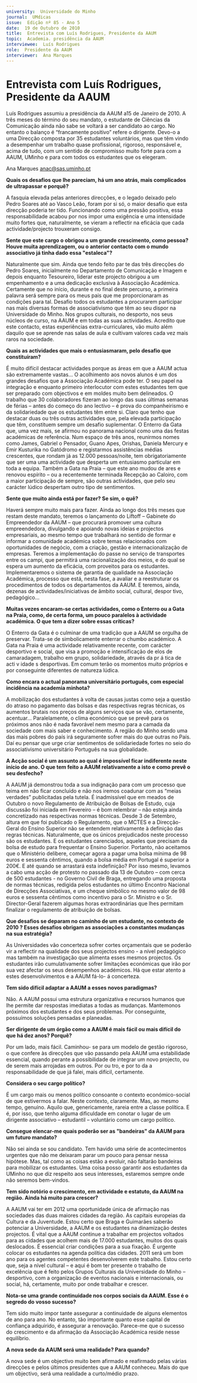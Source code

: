 ```yaml
---
university:  Universidade do Minho
journal:  UMdicas
issue:  Edição nº 85 - Ano 5
date:  19 de Outubro de 2010
title:  Entrevista com Luís Rodrigues, Presidente da AAUM
topic:  Academia. presidência da AAUM
interviewee:  Luís Rodrigues
role:  Presidente da AAUM
interviewer:  Ana Marques
--- 
```


# Entrevista com Luís Rodrigues, Presidente da AAUM

Luís Rodrigues assumiu a presidência da AAUM a15 de Janeiro de 2010. A três meses do término do seu mandato, o estudante de Ciências da Comunicação ainda não sabe se voltará a ser candidato ao cargo. No entanto o balanço é “francamente positivo” refere o dirigente. Devo-o a uma Direcção composta por 35 estudantes voluntários, mas que têm vindo a desempenhar um trabalho quase profissional, rigoroso, responsável e, acima de tudo, com um sentido de compromisso muito forte para com a AAUM, UMinho e para com todos os estudantes que os elegeram.
 
 
Ana Marques anac@sas.uminho.pt 


**Quais os desafios que lhe pareciam, há um ano atrás, mais complicados de ultrapassar e porquê?**

A fasquia elevada pelas anteriores direcções, e o legado deixado pelo Pedro Soares até ao Vasco Leão, foram por si só, o maior desafio que esta direcção poderia ter tido.
Funcionando como uma pressão positiva, essa responsabilidade acabou por nos impor uma exigência e uma intensidade muito fortes que, naturalmente, se vieram a reflectir na eficácia que cada actividade/projecto trouxeram consigo.
 

**Sente que este cargo o obrigou a um grande crescimento, como pessoa? Houve muita aprendizagem, ou o anterior contacto com o mundo associativo já tinha dado essa "estaleca"?**

Naturalmente que sim. Ainda que tendo feito par te das três direcções do Pedro Soares, inicialmente no Departamento de Comunicação e Imagem e depois enquanto Tesoureiro, liderar este projecto obrigou a um empenhamento e a uma dedicação exclusiva à Associação Académica.
Certamente que no início, durante e no final deste percurso, a primeira palavra será sempre para os meus pais que me proporcionaram as condições para tal.
Desafio todos os estudantes a procurarem participar nas mais diversas formas de associativismo que têm ao seu dispor na Universidade do Minho.
Nos grupos culturais, no desporto, nos seus núcleos de curso, na AAUM e em todas as suas actividades.
Acredito que este contacto, estas experiências extra-curriculares, vão muito além daquilo que se aprende nas salas de aula e cultivam valores cada vez mais raros na sociedade.
 

**Quais as actividades que mais o entusiasmaram, pelo desafio que constituíram?**

É muito difícil destacar actividades porque as áreas em que a AAUM actua são extremamente vastas… O acolhimento aos novos alunos é um dos grandes desafios que a Associação Académica pode ter. O seu papel na integração e enquanto primeiro interlocutor com estes estudantes tem que ser preparado com objectivos e em moldes muito bem delineados. O trabalho que 30 colaboradores fizeram ao longo das suas últimas semanas de férias – antes do começo do ano lectivo – é prova do companheirismo e da solidariedade que os estudantes têm entre si. Claro que tenho que destacar duas ou três outras actividades que, pela elevada participação que têm, constituem sempre um desafio suplementar.
O Enterro da Gata que, uma vez mais, se afirmou no panorama nacional como uma das festas académicas de referência. Num espaço de três anos, reunirmos nomes como James, Gabriel o Pensador, Guano Apes, Orishas, Daniela Mercury e Emir Kusturika no Gatódromo e registarmos assistências médias crescentes, que rondam já as 12.000 pessoas/noite, tem obrigatoriamente que ser uma uma actividade que desperta um entusiasmo particular em toda a equipa.
Também a Gata na Praia – que este ano mudou de ares e renovou espírito – ou a recentemente terminada Recepção ao Caloiro, com a maior participação de sempre, são outras actividades, que pelo seu carácter lúdico despertam outro tipo de sentimentos.
 

**Sente que muito ainda está por fazer? Se sim, o quê?**

Haverá sempre muito mais para fazer. Ainda ao longo dos três meses que restam deste mandato, teremos o lançamento do Liftoff – Gabinete do Empreendedor da AAUM – que procurará promover uma cultura empreendedora, divulgando e apoiando novas ideias e projectos empresariais, ao mesmo tempo que trabalhará no sentido de formar e informar a comunidade académica sobre temas relacionados com oportunidades de negócio, com a criação, gestão e internacionalização de empresas.
Teremos a implementação do passe no serviço de transportes entre os campi, que permitirá uma racionalização dos meios, e do qual se espera um aumento da eficácia, com proveitos para os estudantes.
Implementaremos o sistema de garantia de qualidade na Associação Académica, processo que está, nesta fase, a avaliar e a reestruturar os procedimentos de todos os departamentos da AAUM.
E teremos, ainda, dezenas de actividades/iniciativas de âmbito social, cultural, despor tivo, pedagógico...
 

**Muitas vezes encaram-se certas actividades, como o Enterro ou a Gata na Praia, como, de certa forma, um pouco paralelos à actividade académica. O que tem a dizer sobre essas críticas?**

O Enterro da Gata é o culminar de uma tradição que a AAUM se orgulha de preservar. Trata-se de simbolicamente enterrar o chumbo académico. A Gata na Praia é uma actividade relativamente recente, com carácter desportivo e social, que visa a promoção e intensificação de elos de camaradagem, trabalho em grupo, solidariedade, através da pr á tica de acti v idade s desportivas. Em comum terão os momentos muito próprios e por conseguinte diferentes de natureza lúdica.
 

**Como encara o actual panorama universitário português, com especial incidência na academia minhota?**

A mobilização dos estudantes à volta de causas justas como seja a questão do atraso no pagamento das bolsas e das respectivas regras técnicas, os aumentos brutais nos preços de alguns serviços que se vão, certamente, acentuar... Paralelamente, o clima económico que se prevê para os próximos anos não é nada favorável nem mesmo para a camada da sociedade com mais saber e conhecimento. A região do Minho sendo uma das mais pobres do país irá seguramente sofrer mais do que outras no País.
Daí eu pensar que urge criar sentimentos de solidariedade fortes no seio do associativismo universitário Português na sua globalidade.
 

**A Acção social é um assunto ao qual é impossível ficar indiferente neste início de ano. O que tem feito a AAUM relativamente a isto e como prevê o seu desfecho?**

A AAUM já demonstrou toda a sua indignação para com um processo que teima em não ficar concluído e não nos iremos coadunar com as “meias verdades”
publicitadas pela tutela.
É inadmissível que em meados de Outubro o novo Regulamento de Atribuição de Bolsas de Estudo, cuja discussão foi iniciada em Fevereiro – é bom relembrar – não esteja ainda concretizado nas respectivas normas técnicas.
Desde 3 de Setembro, altura em que foi publicado o Regulamento, que o MCTES e a Direcção-Geral do Ensino Superior não se entendem relativamente à definição das regras técnicas. Naturalmente, que os únicos prejudicados neste processo são os estudantes. E os estudantes carenciados, aqueles que precisam da bolsa de estudo para frequentar o Ensino Superior.
Portanto, não aceitamos que o Ministério delibere, começar agora a pagar uma bolsa mínima de 98 euros e sessenta cêntimos, quando a bolsa média em Portugal é superior a 200€. E até quando se arrastará esta indefinição? Por isso mesmo, levamos a cabo uma acção de protesto no passado dia 13 de Outubro – com cerca de 500 estudantes - no Governo Civil de Braga, entregando uma proposta de normas técnicas, redigida pelos estudantes no último Encontro Nacional de Direcções Associativas, e um cheque simbólico no mesmo valor de 98 euros e sessenta cêntimos como incentivo para o Sr. Ministro e o Sr.
Director-Geral fazerem algumas horas extraordinárias que lhes permitam finalizar o regulamento de atribuição de bolsas.
 

**Que desafios se deparam no caminho de um estudante, no contexto de 2010 ? Esses desafios obrigam as associações a constantes mudanças na sua estratégia?**

As Universidades vão concerteza sofrer cortes orçamentais que se poderão vir a reflectir na qualidade dos seus projectos ensino - a nível pedagógico mas também na investigação que alimenta esses mesmos projectos. Os estudantes irão cumulativamente sofrer limitações económicas que irão por sua vez afectar os seus desempenhos académicos. Há que estar atento a estes desenvolvimentos e a AAUM fá-lo- á concerteza.
 

**Tem sido difícil adaptar a AAUM a esses novos paradigmas?**

Não. A AAUM possui uma estrutura organizativa e recursos humanos que lhe permite dar respostas imediatas a todas as mudanças. Mantemonos próximos dos estudantes e dos seus problemas. Por conseguinte, possuímos soluções pensadas e planeadas.
 

**Ser dirigente de um órgão como a AAUM é mais fácil ou mais difícil do que há dez anos? Porquê?**

Por um lado, mais fácil. Caminhou- se para um modelo de gestão rigoroso, o que confere às direcções que vão passando pela AAUM uma estabilidade essencial, quando perante a possibilidade de integrar um novo projecto, ou de serem mais arrojadas em outros.
Por ou tro, e por to da a responsabilidade de que já falei, mais difícil, certamente.
 

**Considera o seu cargo político?**

É um cargo mais ou menos político consoante o contexto económico-social de que estivermos a falar.
Neste contexto, claramente. Mas, ao mesmo tempo, genuíno.
Aquilo que, genericamente, rareia entre a classe política.
E é, por isso, que tenho alguma dificuldade em conotar o lugar de um dirigente associativo – estudantil – voluntário como um cargo político.
 

**Consegue elencar-me quais poderão ser as "bandeiras" da AAUM para um futuro mandato?**

Não sei ainda se sou candidato.
Tem havido uma série de acontecimentos urgentes que não me deixaram parar um pouco para pensar nessa hipótese. Mas, tal como as coisas estão a evoluir, não faltarão bandeiras para mobilizar os estudantes. Uma coisa posso garantir aos estudantes da UMinho no que diz respeito aos seus interesses, estaremos sempre onde não seremos bem-vindos.
 

**Tem sido notório o crescimento, em actividade e estatuto, da AAUM na região. Ainda há muito para crescer?**

A AAUM vai ter em 2012 uma oportunidade única de afirmação nas sociedades das duas maiores cidades da região. As capitais europeias da Cultura e da Juventude. Estou certo que Braga e Guimarães saberão potenciar a Universidade, a AAUM e os estudantes na dinamização destes projectos.
É vital que a AAUM continue a trabalhar em projectos voltados para as cidades que acolhem mais de 17.000 estudantes, muitos dos quais deslocados. É essencial criar condições para a sua fixação. É urgente colocar os estudantes na agenda política das cidades. 2011 será um bom ano para os agentes competentes desenvolverem este trabalho. Estou certo que, seja a nível cultural – e aqui é bom ter presente o trabalho de excelência que é feito pelos Grupos Culturais da Universidade do Minho – desportivo, com a organização de eventos nacionais e internacionais, ou social, há, certamente, muito por onde trabalhar e crescer.
 

**Nota-se uma grande continuidade nos corpos sociais da AAUM. Esse é o segredo do vosso sucesso?**

Tem sido muito impor tante assegurar a continuidade de alguns elementos de ano para ano.
No entanto, tão importante quanto esse capital de confiança adquirido, é assegurar a renovação. Parece-me que o sucesso do crescimento e da afirmação da Associação Académica reside nesse equilíbrio.
 

**A nova sede da AAUM será uma realidade? Para quando?**

A nova sede é um objectivo muito bem afirmado e reafirmado pelas várias direcções e pelos últimos presidentes que a AAUM conheceu.
Mais do que um objectivo, será uma realidade a curto/médio prazo.

